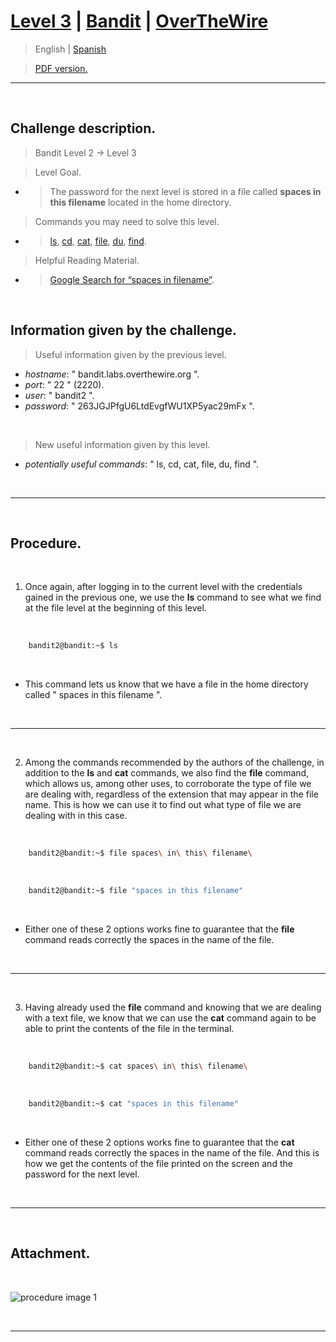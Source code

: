 
# [Level 3](https://overthewire.org/wargames/bandit/bandit3.html) | [Bandit](https://overthewire.org/wargames/bandit/) | [OverTheWire](https://overthewire.org/wargames/)

> English | [Spanish](https://github.com/frandausmeier/CTF_Write-Ups/blob/main/OverTheWire/Bandit/Level_3/nivel-3_bandit_overthewire_esp.md)

> [PDF version.](https://github.com/frandausmeier/CTF_Write-Ups/blob/main/OverTheWire/Bandit/Level_3/level-3_bandit_overthewire_eng.pdf)
-----

<br>

## Challenge description.
> Bandit Level 2 → Level 3

> Level Goal.
- > The password for the next level is stored in a file called  **spaces in this filename**  located in the home directory.

> Commands you may need to solve this level.
- > [ls](https://manpages.ubuntu.com/manpages/noble/man1/ls.1.html),  [cd](https://manpages.ubuntu.com/manpages/noble/man1/cd.1posix.html),  [cat](https://manpages.ubuntu.com/manpages/noble/man1/cat.1.html),  [file](https://manpages.ubuntu.com/manpages/noble/man1/file.1.html),  [du](https://manpages.ubuntu.com/manpages/noble/man1/du.1.html),  [find](https://manpages.ubuntu.com/manpages/noble/man1/find.1.html).

> Helpful Reading Material.
- >  [Google Search for “spaces in filename”](https://www.google.com/search?q=spaces+in+filename).

<br>

## Information given by the challenge.
> Useful information given by the previous level.
- _hostname_: " bandit.labs.overthewire.org ".
- _port_: " 22 " (2220).
- _user_: " bandit2 ".
- _password_: " 263JGJPfgU6LtdEvgfWU1XP5yac29mFx ".

<br>

> New useful information given by this level.
- _potentially useful commands_: " ls, cd, cat, file, du, find ".

<br>

-----

<br>

## Procedure.


<br>

1. Once again, after logging in to the current level with the credentials gained in the previous one, we use the **ls** command to see what we find at the file level at the beginning of this level.

<br>

```bash
	bandit2@bandit:~$ ls
```

<br>

- This command lets us know that we have a file in the home directory called " spaces in this filename ".

<br>

---

<br>

2. Among the commands recommended by the authors of the challenge, in addition to the **ls** and **cat** commands, we also find the **file** command, which allows us, among other uses, to corroborate the type of file we are dealing with, regardless of the extension that may appear in the file name. This is how we can use it to find out what type of file we are dealing with in this case.

<br>

```bash
	bandit2@bandit:~$ file spaces\ in\ this\ filename\
```
<br>

```bash
	bandit2@bandit:~$ file "spaces in this filename"
```

<br>

* Either one of these 2 options works fine to guarantee that the **file** command reads correctly the spaces in the name of the file.

<br> 

---

<br>

3. Having already used the **file** command and knowing that we are dealing with a text file, we know that we can use the **cat** command again to be able to print the contents of the file in the terminal.

<br>

```bash
	bandit2@bandit:~$ cat spaces\ in\ this\ filename\
```

<br>

```bash
	bandit2@bandit:~$ cat "spaces in this filename"
```

<br>

- Either one of these 2 options works fine to guarantee that the **cat** command reads correctly the spaces in the name of the file. And this is how we get the contents of the file printed on the screen and the password for the next level.

<br>

-----

<br>

## Attachment.

<br>

![procedure image 1](https://github.com/frandausmeier/CTF_Write-Ups/blob/main/OverTheWire/Bandit/Level_3/attachments/procedure_bandit3.png?raw=true)

<br>

----

